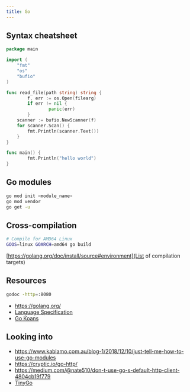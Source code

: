 ```yaml
---
title: Go
---
```


## Syntax cheatsheet

```go
package main

import (
	"fmt"
	"os"
	"bufio"
)

func read_file(path string) string {
        f, err := os.Open(filearg)
        if err != nil {
                panic(err)
        }
	scanner := bufio.NewScanner(f)
	for scanner.Scan() {
		fmt.Println(scanner.Text())
	}
}

func main() {
        fmt.Println("hello world")
}
```

## Go modules

```bash
go mod init <module_name>
go mod vendor
go get -u
```

## Cross-compilation
```bash
# Compile for AMD64 Linux
GOOS=linux GOARCH=amd64 go build
```

[https://golang.org/doc/install/source#environment](List of compilation targets)

## Resources

```bash
godoc -http=:8080
```

* <https://golang.org/>
* [Language Specification](https://golang.org/ref/spec)
* [Go Koans](https://github.com/cdarwin/go-koans)

## Looking into

* https://www.kablamo.com.au/blog-1/2018/12/10/just-tell-me-how-to-use-go-modules
* https://cryptic.io/go-http/
* https://medium.com/@nate510/don-t-use-go-s-default-http-client-4804cb19f779
* [TinyGo](https://tinygo.org/)
